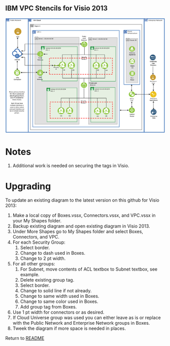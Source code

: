 ## IBM VPC Stencils for Visio 2013

![VPCExperience](/images/ibm_vpc_architecture_visio.png)

# Notes

1. Additional work is needed on securing the tags in Visio.

# Upgrading

To update an existing diagram to the latest version on this github for Visio 2013:
1. Make a local copy of Boxes.vssx, Connectors.vssx, and VPC.vssx in your My Shapes folder.
2. Backup existing diagram and open existing diagram in Visio 2013.
3. Under More Shapes go to My Shapes folder and select Boxes, Connectors, and VPC.
4. For each Security Group: 
    1. Select border.
    2. Change to dash used in Boxes.
    3. Change to 2 pt width.
5. For all other groups:
    1. For Subnet, move contents of ACL textbox to Subnet textbox, see example.
    2. Delete existing group tag.
    3. Select border.
    4. Change to solid line if not already.
    5. Change to same width used in Boxes.
    6. Change to same color used in Boxes.
    7. Add group tag from Boxes.
6. Use 1 pt width for connectors or as desired.
7. If Cloud Universe group was used you can either leave as is or replace with the Public Network and Enterprise Network groups in Boxes.
8. Tweek the diagram if more space is needed in places.

Return to [README](/README.md)
